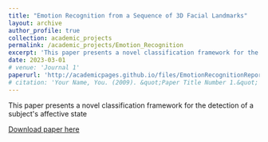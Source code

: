 ```yaml
---
title: "Emotion Recognition from a Sequence of 3D Facial Landmarks"
layout: archive
author_profile: true
collection: academic_projects
permalink: /academic_projects/Emotion_Recognition
excerpt: 'This paper presents a novel classification framework for the detection of a subject's affective state'
date: 2023-03-01
# venue: 'Journal 1'
paperurl: 'http://academicpages.github.io/files/EmotionRecognitionReport.pdf'
# citation: 'Your Name, You. (2009). &quot;Paper Title Number 1.&quot; <i>Journal 1</i>. 1(1).'
---
```

This paper presents a novel classification framework for the detection of a subject's affective state

[Download paper here](http://academicpages.github.io/files/EmotionRecognitionReport.pdf)

<!-- Recommended citation: Your Name, You. (2009). "Paper Title Number 1." <i>Journal 1</i>. 1(1). -->
